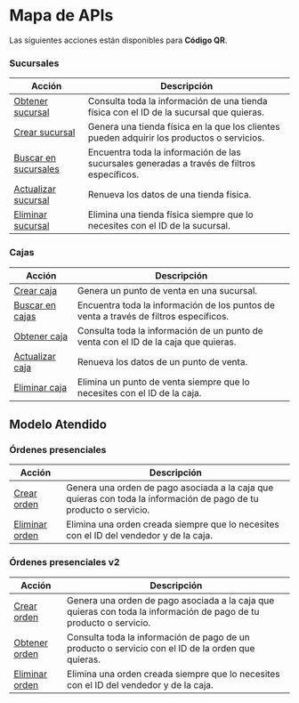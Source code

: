 # Mapa de APIs

Las siguientes acciones están disponibles para **Código QR**.

### Sucursales

|Acción|Descripción|
|---|---|
|[Obtener sucursal](https://www.mercadopago[FAKER][URL][DOMAIN]/developers/es/reference/stores/_stores_id/get)|Consulta toda la información de una tienda física con el ID de la sucursal que quieras.|
|[Crear sucursal](https://www.mercadopago[FAKER][URL][DOMAIN]/developers/es/reference/stores/_users_user_id_stores/post)|Genera una tienda física en la que los clientes pueden adquirir los productos o servicios.|
|[Buscar en sucursales](https://www.mercadopago[FAKER][URL][DOMAIN]/developers/es/reference/stores/_users_user_id_stores_search/get)|Encuentra toda la información de las sucursales generadas a través de filtros específicos.|
|[Actualizar sucursal](https://www.mercadopago[FAKER][URL][DOMAIN]/developers/es/reference/stores/_users_user_id_stores_id/put)|Renueva los datos de una tienda física.|
|[Eliminar sucursal](https://www.mercadopago[FAKER][URL][DOMAIN]/developers/es/reference/stores/_users_user_id_stores_id/delete)|Elimina una tienda física siempre que lo necesites con el ID de la sucursal.|


### Cajas

|Acción|Descripción|
|---|---|
|[Crear caja](https://www.mercadopago[FAKER][URL][DOMAIN]/developers/es/reference/pos/_pos/post)|Genera un punto de venta en una sucursal.|
|[Buscar en cajas](https://www.mercadopago[FAKER][URL][DOMAIN]/developers/es/reference/pos/_pos/get)|Encuentra toda la información de los puntos de venta a través de filtros específicos.|
|[Obtener caja](https://www.mercadopago[FAKER][URL][DOMAIN]/developers/es/reference/pos/_pos_id/get)|Consulta toda la información de un punto de venta con el ID de la caja que quieras.|
|[Actualizar caja](https://www.mercadopago[FAKER][URL][DOMAIN]/developers/es/reference/pos/_pos_id/put)|Renueva los datos de un punto de venta.|
|[Eliminar caja](https://www.mercadopago[FAKER][URL][DOMAIN]/developers/es/reference/pos/_pos_id/delete)|Elimina un punto de venta siempre que lo necesites con el ID de la caja.|

## Modelo Atendido

### Órdenes presenciales

|Acción|Descripción|
|---|---|
|[Crear orden](https://www.mercadopago[FAKER][URL][DOMAIN]/developers/es/reference/instore_orders/_mpmobile_instore_qr_user_id_external_id/post)|Genera una orden de pago asociada a la caja que quieras con toda la información de pago de tu producto o servicio.|
|[Eliminar orden](https://www.mercadopago[FAKER][URL][DOMAIN]/developers/es/reference/instore_orders/_mpmobile_instore_qr_user_id_external_id/delete)|Elimina una orden creada siempre que lo necesites con el ID del vendedor y de la caja.|


### Órdenes presenciales v2

|Acción|Descripción|
|---|---|
|[Crear orden](https://www.mercadopago[FAKER][URL][DOMAIN]/developers/es/reference/instore_orders_v2/_instore_qr_seller_collectors_user_id_stores_external_store_id_pos_external_pos_id_orders/put)|Genera una orden de pago asociada a la caja que quieras con toda la información de pago de tu producto o servicio.|
|[Obtener orden](https://www.mercadopago[FAKER][URL][DOMAIN]/developers/es/reference/instore_orders/_mpmobile_instore_qr_user_id_external_id/post)|Consulta toda la información de pago de un producto o servicio con el ID de la orden que quieras.|
|[Eliminar orden](https://www.mercadopago[FAKER][URL][DOMAIN]/developers/es/reference/instore_orders_v2/_instore_qr_seller_collectors_user_id_pos_external_pos_id_orders/delete)|Elimina una orden creada siempre que lo necesites con el ID del vendedor y de la caja.|

